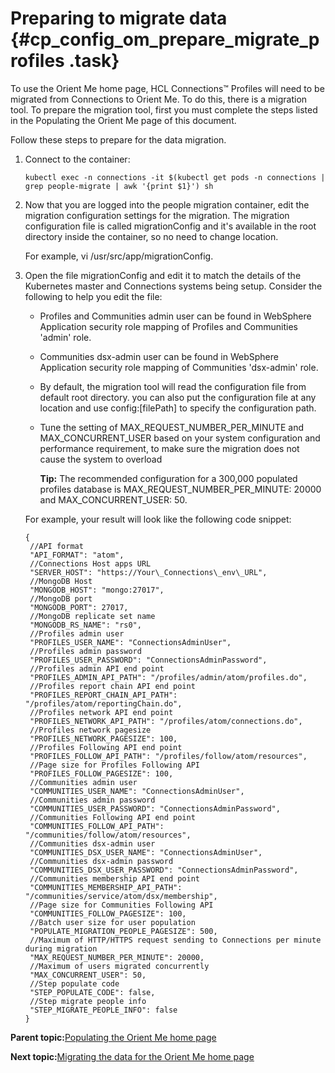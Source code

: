 # Preparing to migrate data {#cp_config_om_prepare_migrate_profiles .task}

To use the Orient Me home page, HCL Connections™ Profiles will need to be migrated from Connections to Orient Me. To do this, there is a migration tool. To prepare the migration tool, first you must complete the steps listed in the Populating the Orient Me page of this document.

Follow these steps to prepare for the data migration.

1.  Connect to the container:

    ```
    kubectl exec -n connections -it $(kubectl get pods -n connections | grep people-migrate | awk '{print $1}') sh
    ```

2.  Now that you are logged into the people migration container, edit the migration configuration settings for the migration. The migration configuration file is called migrationConfig and it's available in the root directory inside the container, so no need to change location.

    For example, vi /usr/src/app/migrationConfig.

3.  Open the file migrationConfig and edit it to match the details of the Kubernetes master and Connections systems being setup. Consider the following to help you edit the file:

    -   Profiles and Communities admin user can be found in WebSphere Application security role mapping of Profiles and Communities 'admin' role.

    -   Communities dsx-admin user can be found in WebSphere Application security role mapping of Communities 'dsx-admin' role.

    -   By default, the migration tool will read the configuration file from default root directory. you can also put the configuration file at any location and use config:\[filePath\] to specify the configuration path.

    -   Tune the setting of MAX\_REQUEST\_NUMBER\_PER\_MINUTE and MAX\_CONCURRENT\_USER based on your system configuration and performance requirement, to make sure the migration does not cause the system to overload

        **Tip:** The recommended configuration for a 300,000 populated profiles database is MAX\_REQUEST\_NUMBER\_PER\_MINUTE: 20000 and MAX\_CONCURRENT\_USER: 50.

    For example, your result will look like the following code snippet:

    ```
    {
     //API format
     "API_FORMAT": "atom",
     //Connections Host apps URL
     "SERVER_HOST": "https://Your\_Connections\_env\_URL",
     //MongoDB Host
     "MONGODB_HOST": "mongo:27017",
     //MongoDB port
     "MONGODB_PORT": 27017,
     //MongoDB replicate set name
     "MONGODB_RS_NAME": "rs0",
     //Profiles admin user
     "PROFILES_USER_NAME": "ConnectionsAdminUser",
     //Profiles admin password
     "PROFILES_USER_PASSWORD": "ConnectionsAdminPassword",
     //Profiles admin API end point
     "PROFILES_ADMIN_API_PATH": "/profiles/admin/atom/profiles.do",
     //Profiles report chain API end point
     "PROFILES_REPORT_CHAIN_API_PATH": "/profiles/atom/reportingChain.do",
     //Profiles network API end point
     "PROFILES_NETWORK_API_PATH": "/profiles/atom/connections.do",
     //Profiles network pagesize
     "PROFILES_NETWORK_PAGESIZE": 100,
     //Profiles Following API end point
     "PROFILES_FOLLOW_API_PATH": "/profiles/follow/atom/resources",
     //Page size for Profiles Following API
     "PROFILES_FOLLOW_PAGESIZE": 100,
     //Communities admin user
     "COMMUNITIES_USER_NAME": "ConnectionsAdminUser",
     //Communities admin password
     "COMMUNITIES_USER_PASSWORD": "ConnectionsAdminPassword",
     //Communities Following API end point
     "COMMUNITIES_FOLLOW_API_PATH": "/communities/follow/atom/resources",
     //Communities dsx-admin user
     "COMMUNITIES_DSX_USER_NAME": "ConnectionsAdminUser",
     //Communities dsx-admin password
     "COMMUNITIES_DSX_USER_PASSWORD": "ConnectionsAdminPassword",
     //Communities membership API end point
     "COMMUNITIES_MEMBERSHIP_API_PATH": "/communities/service/atom/dsx/membership",
     //Page size for Communities Following API
     "COMMUNITIES_FOLLOW_PAGESIZE": 100,
     //Batch user size for user population
     "POPULATE_MIGRATION_PEOPLE_PAGESIZE": 500,
     //Maximum of HTTP/HTTPS request sending to Connections per minute during migration
     "MAX_REQUEST_NUMBER_PER_MINUTE": 20000,
     //Maximum of users migrated concurrently
     "MAX_CONCURRENT_USER": 50,
     //Step populate code
     "STEP_POPULATE_CODE": false,
     //Step migrate people info
     "STEP_MIGRATE_PEOPLE_INFO": false
    }
    ```


**Parent topic:**[Populating the Orient Me home page](../install/cp_config_om_populate_home_page.md)

**Next topic:**[Migrating the data for the Orient Me home page](../install/cp_config_om_migrate_profiles.md)

